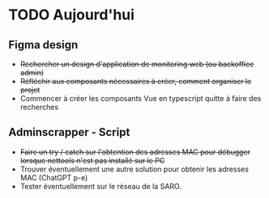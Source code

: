 # TODO Aujourd'hui

## Figma design

- ~~Rechercher un design d'application de monitoring web (ou backoffice admin)~~
- ~~Réfléchir aux composants nécessaires à créer, comment organiser le projet~~
- Commencer à créer les composants Vue en typescript quitte à faire des recherches

## Adminscrapper - Script

- ~~Faire un try / catch sur l'obtention des adresses MAC pour débugger lorsque nettools n'est pas installé sur le PC~~
- Trouver éventuellement une autre solution pour obtenir les adresses MAC (ChatGPT p-e)
- Tester éventuellement sur le réseau de la SARO.
